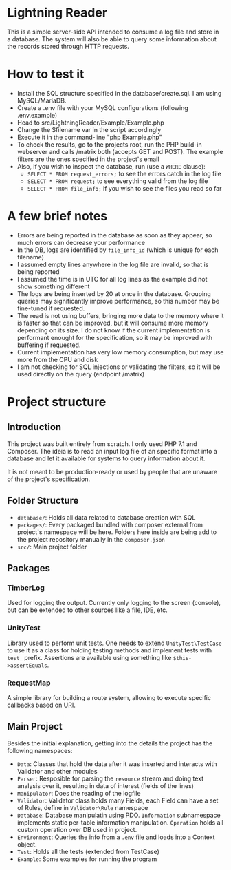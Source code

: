 # Lightning Reader

This is a simple server-side API intended to consume a log file and store in a database. The system will also be able to query some information about the records stored through HTTP requests.

# How to test it
- Install the SQL structure specified in the database/create.sql. I am using MySQL/MariaDB.
- Create a .env file with your MySQL configurations (following .env.example)
- Head to src/LightningReader/Example/Example.php
- Change the $filename var in the script accordingly
- Execute it in the command-line "php Example.php"
- To check the results, go to the projects root, run the PHP build-in webserver and calls /matrix both (accepts GET and POST). The example filters are the ones specified in the project's email
- Also, if you wish to inspect the database, run (use a `WHERE` clause):
  - `SELECT * FROM request_errors;` to see the errors catch in the log file
  - `SELECT * FROM request;` to see everything valid from the log file
  - `SELECT * FROM file_info;` if you wish to see the files you read so far

# A few brief notes
- Errors are being reported in the database as soon as they appear, so much errors can decrease your performance
- In the DB, logs are identified by `file_info_id` (which is unique for each filename)
- I assumed empty lines anywhere in the log file are invalid, so that is being reported
- I assumed the time is in UTC for all log lines as the example did not show something different
- The logs are being inserted by 20 at once in the database. Grouping queries may significantly improve performance, so this number may be fine-tuned if requested.
- The read is not using buffers, bringing more data to the memory where it is faster so that can be improved, but it will consume more memory depending on its size. I do not know if the current implementation is performant enought for the specification, so it may be improved with buffering if requested.
- Current implementation has very low memory consumption, but may use more from the CPU and disk
- I am not checking for SQL injections or validating the filters, so it will be used directly on the query (endpoint /matrix)

# Project structure

## Introduction
This project was built entirely from scratch. I only used PHP 7.1 and Composer. The ideia is to read an input log file of an specific format into a database and let it available for systems to query information about it.

It is not meant to be production-ready or used by people that are unaware of the project's specification.

## Folder Structure
- `database/`: Holds all data related to database creation with SQL
- `packages/`: Every packaged bundled with composer external from project's namespace will be here. Folders here inside are being add to the project repository manually in the `composer.json`
- `src/`: Main project folder

## Packages
### TimberLog
Used for logging the output. Currently only logging to the screen (console), but can be extended to other sources like a file, IDE, etc.

### UnityTest
Library used to perform unit tests. One needs to extend `UnityTest\TestCase` to use it as a class for holding testing methods and implement tests with `test_` prefix. Assertions are available using something like `$this->assertEquals`.

### RequestMap
A simple library for building a route system, allowing to execute specific callbacks based on URI.

## Main Project
Besides the initial explanation, getting into the details the project has the following namespaces:

- `Data`: Classes that hold the data after it was inserted and interacts with Validator and other modules
- `Parser`: Resposible for parsing the `resource` stream and doing text analysis over it, resulting in data of interest (fields of the lines)
- `Manipulator`: Does the reading of the logfile
- `Validator`: Validator class holds many Fields, each Field can have a set of Rules, define in `Validator\Rule` namespace
- `Database`: Database manipulatin using PDO. `Information` subnamespace implements static per-table information manipulation. `Operation` holds all custom operation over DB used in project.
- `Environment`: Queries the info from a `.env` file and loads into a Context object.
- `Test`: Holds all the tests (extended from TestCase)
- `Example`: Some examples for running the program
